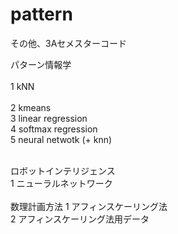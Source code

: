 # pattern
その他、3Aセメスターコード

パターン情報学<br>		
1 kNN<br>		
2 kmeans<br>
3 linear regression<br>
4 softmax regression<br>
5 neural netwotk (+ knn)<br>

<br>
ロボットインテリジェンス<br>
1 ニューラルネットワーク<br>
<br>
数理計画方法
1 アフィンスケーリング法<br>
2 アフィンスケーリング法用データ<br>
